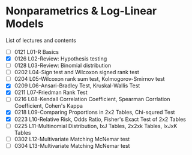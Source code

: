 # Nonparametrics & Log-Linear Models

List of lectures and contents

- [ ] 0121 L01-R Basics
- [x] 0126 L02-Review: Hypothesis testing
- [ ] 0128 L03-Review: Binomial distribution
- [ ] 0202 L04-Sign test and Wilcoxon signed rank test
- [ ] 0204 L05-Wilcoxon rank sum test, Kolmogorov-Smirnov test
- [x] 0209 L06-Ansari-Bradley Test, Kruskal-Wallis Test
- [x] 0211 L07-Friedman Rank Test
- [ ] 0216 L08-Kendall Correlation Coefficient, Spearman Corrlation Coefficient, Cohen's Kappa
- [x] 0218 L09-Comparing Proportions in 2x2 Tables, Chi-squred Test
- [x] 0223 L10-Relative Risk, Odds Ratio, Fisher's Exact Test of 2x2 Tables
- [ ] 0225 L11-Multinomial Distribution, IxJ Tables, 2x2xk Tables, IxJxK Tables
- [ ] 0302 L12-Multivariate Matching McNemar test
- [ ] 0304 L13-Multivariate Matching McNemar test
